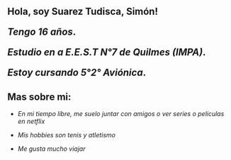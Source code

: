 <h2>Hola, soy Suarez Tudisca, Simón!

*Tengo 16 años*.
  
*Estudio en a E.E.S.T N°7 de Quilmes (IMPA)*.
  
*Estoy cursando 5°2° Aviónica*.

## Mas sobre mi:

* *En mi tiempo libre, me suelo juntar con amigos o ver series o peliculas en netflix*
  
* *Mis hobbies son tenis y atletismo*
  
* *Me gusta mucho viajar*
